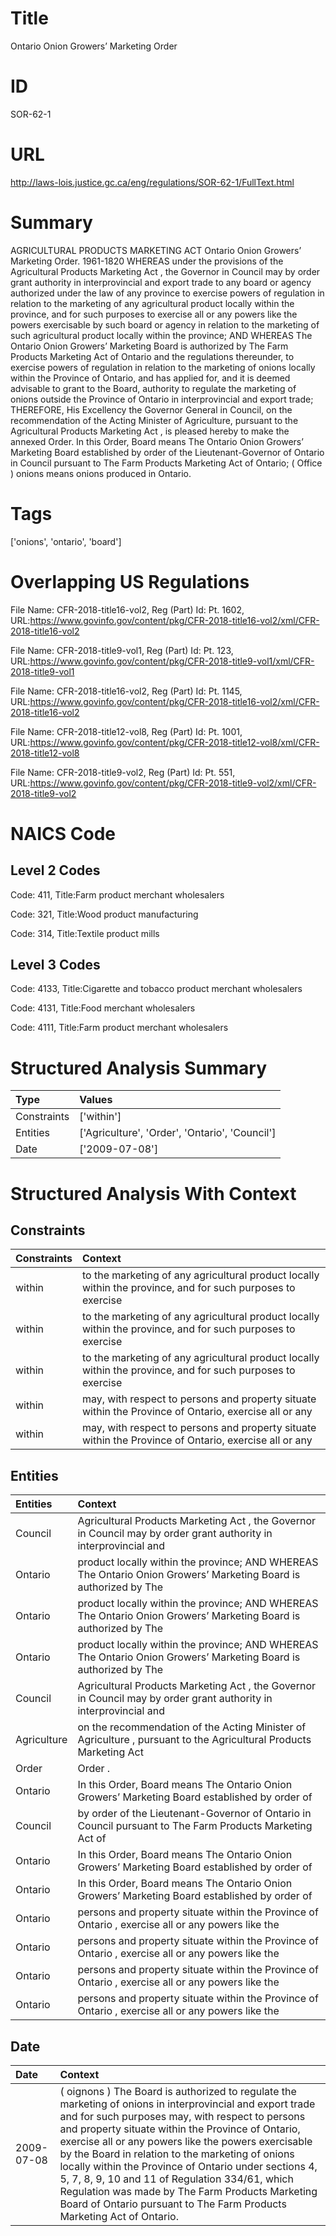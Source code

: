 # Title
Ontario Onion Growers’ Marketing Order


# ID
SOR-62-1

# URL
http://laws-lois.justice.gc.ca/eng/regulations/SOR-62-1/FullText.html


# Summary
AGRICULTURAL PRODUCTS MARKETING ACT Ontario Onion Growers’ Marketing Order.
1961-1820 WHEREAS under the provisions of the  Agricultural Products Marketing Act , the Governor in Council may by order grant authority in interprovincial and export trade to any board or agency authorized under the law of any province to exercise powers of regulation in relation to the marketing of any agricultural product locally within the province, and for such purposes to exercise all or any powers like the powers exercisable by such board or agency in relation to the marketing of such agricultural product locally within the province; AND WHEREAS The Ontario Onion Growers’ Marketing Board is authorized by  The Farm Products Marketing Act  of Ontario and the regulations thereunder, to exercise powers of regulation in relation to the marketing of onions locally within the Province of Ontario, and has applied for, and it is deemed advisable to grant to the Board, authority to regulate the marketing of onions outside the Province of Ontario in interprovincial and export trade; THEREFORE, His Excellency the Governor General in Council, on the recommendation of the Acting Minister of Agriculture, pursuant to the  Agricultural Products Marketing Act , is pleased hereby to make the annexed Order.
In this Order, Board  means The Ontario Onion Growers’ Marketing Board established by order of the Lieutenant-Governor of Ontario in Council pursuant to  The Farm Products Marketing Act  of Ontario; ( Office ) onions  means onions produced in Ontario.


# Tags
['onions', 'ontario', 'board']


# Overlapping US Regulations
File Name: CFR-2018-title16-vol2, Reg (Part) Id: Pt. 1602, URL:https://www.govinfo.gov/content/pkg/CFR-2018-title16-vol2/xml/CFR-2018-title16-vol2

File Name: CFR-2018-title9-vol1, Reg (Part) Id: Pt. 123, URL:https://www.govinfo.gov/content/pkg/CFR-2018-title9-vol1/xml/CFR-2018-title9-vol1

File Name: CFR-2018-title16-vol2, Reg (Part) Id: Pt. 1145, URL:https://www.govinfo.gov/content/pkg/CFR-2018-title16-vol2/xml/CFR-2018-title16-vol2

File Name: CFR-2018-title12-vol8, Reg (Part) Id: Pt. 1001, URL:https://www.govinfo.gov/content/pkg/CFR-2018-title12-vol8/xml/CFR-2018-title12-vol8

File Name: CFR-2018-title9-vol2, Reg (Part) Id: Pt. 551, URL:https://www.govinfo.gov/content/pkg/CFR-2018-title9-vol2/xml/CFR-2018-title9-vol2




# NAICS Code
## Level 2 Codes
Code: 411, Title:Farm product merchant wholesalers

Code: 321, Title:Wood product manufacturing

Code: 314, Title:Textile product mills




## Level 3 Codes
Code: 4133, Title:Cigarette and tobacco product merchant wholesalers

Code: 4131, Title:Food merchant wholesalers

Code: 4111, Title:Farm product merchant wholesalers







# Structured Analysis Summary
| Type        | Values                                         |
|:------------|:-----------------------------------------------|
| Constraints | ['within']                                     |
| Entities    | ['Agriculture', 'Order', 'Ontario', 'Council'] |
| Date        | ['2009-07-08']                                 |


# Structured Analysis With Context
 


## Constraints
| Constraints   | Context                                                                                                     |
|:--------------|:------------------------------------------------------------------------------------------------------------|
| within        | to the marketing of any agricultural product locally within the province, and for such purposes to exercise |
| within        | to the marketing of any agricultural product locally within the province, and for such purposes to exercise |
| within        | to the marketing of any agricultural product locally within the province, and for such purposes to exercise |
| within        | may, with respect to persons and property situate within the Province of Ontario, exercise all or any       |
| within        | may, with respect to persons and property situate within the Province of Ontario, exercise all or any       |


## Entities
| Entities    | Context                                                                                                           |
|:------------|:------------------------------------------------------------------------------------------------------------------|
| Council     | Agricultural Products Marketing Act , the Governor in Council may by order grant authority in interprovincial and |
| Ontario     | product locally within the province; AND WHEREAS The Ontario Onion Growers’ Marketing Board is authorized by The  |
| Ontario     | product locally within the province; AND WHEREAS The Ontario Onion Growers’ Marketing Board is authorized by The  |
| Ontario     | product locally within the province; AND WHEREAS The Ontario Onion Growers’ Marketing Board is authorized by The  |
| Council     | Agricultural Products Marketing Act , the Governor in Council may by order grant authority in interprovincial and |
| Agriculture | on the recommendation of the Acting Minister of Agriculture , pursuant to the Agricultural Products Marketing Act |
| Order       | Order .                                                                                                           |
| Ontario     | In this Order, Board  means The  Ontario Onion Growers’ Marketing Board established by order of                   |
| Council     | by order of the Lieutenant-Governor of Ontario in Council pursuant to The Farm Products Marketing Act of          |
| Ontario     | In this Order, Board  means The  Ontario Onion Growers’ Marketing Board established by order of                   |
| Ontario     | In this Order, Board  means The  Ontario Onion Growers’ Marketing Board established by order of                   |
| Ontario     | persons and property situate within the Province of Ontario , exercise all or any powers like the                 |
| Ontario     | persons and property situate within the Province of Ontario , exercise all or any powers like the                 |
| Ontario     | persons and property situate within the Province of Ontario , exercise all or any powers like the                 |
| Ontario     | persons and property situate within the Province of Ontario , exercise all or any powers like the                 |


## Date
| Date       | Context                                                                                                                                                                                                                                                                                                                                                                                                                                                                                                                                                                 |
|:-----------|:------------------------------------------------------------------------------------------------------------------------------------------------------------------------------------------------------------------------------------------------------------------------------------------------------------------------------------------------------------------------------------------------------------------------------------------------------------------------------------------------------------------------------------------------------------------------|
| 2009-07-08 | ( oignons ) The Board is authorized to regulate the marketing of onions in interprovincial and export trade and for such purposes may, with respect to persons and property situate within the Province of Ontario, exercise all or any powers like the powers exercisable by the Board in relation to the marketing of onions locally within the Province of Ontario under sections 4, 5, 7, 8, 9, 10 and 11 of Regulation 334/61, which Regulation was made by The Farm Products Marketing Board of Ontario pursuant to  The Farm Products Marketing Act  of Ontario. |



